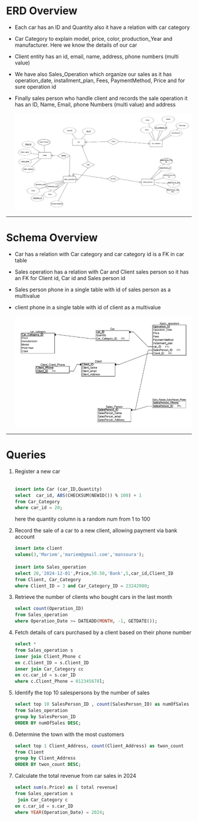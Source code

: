 # ERD Overview

- Each car has an ID and Quantity also it have a relation with car category
- Car Category to explain model, price, color, production_Year and manufacturer. Here we know the details of our car
- Client entity has an id, email, name, address, phone numbers (multi value)
- We have also Sales_Operation which organize our sales as it has operation_date, installment_plan, Fees, PaymentMethod, Price and for sure operation id
- Finally sales person who handle client and records the sale operation it has an ID, Name, Email, phone Numbers  (multi value) and address
    
    ![initialERD.jpg](./initialERD.jpg)
    

---

# Schema Overview

- Car has a relation with Car category and car category id is a FK in car table
- Sales operation has a relation with Car and Client sales person so it has an FK for Client id, Car id and Sales person id
- Sales person phone in a single table with id of sales person as a multivalue
- client phone in a single table with id of client as a multivalue
    
    ![Initialschema.png](./Initialschema.jpg)
    

---

# Queries

1. Register a new car
    
    ```sql
    
    insert into Car (car_ID,Quantity)
    select  car_id, ABS(CHECKSUM(NEWID()) % 100) + 1
    from Car_Category
    where car_id = 20;
    ```
    
    here the quantity column is a random num from 1 to 100
    
2. Record the sale of a car to a new client, allowing payment via bank account
    
    ```sql
    insert into client 
    values(3,'Mariem','mariem@gmail.com','mansoura');
    
    insert into Sales_operation
    select 20,'2024-12-01',Price,50.50,'Bank',5,car_id,Client_ID
    from Client, Car_Category
    where Client_ID = 3 and Car_Category_ID = 23242980;
    ```
    
3. Retrieve the number of clients who bought cars in the last month
    
    ```sql
    select count(Operation_ID)
    from Sales_operation
    where Operation_Date >= DATEADD(MONTH, -1, GETDATE());
    ```
    
4. Fetch details of cars purchased by a client based on their phone number
    
    ```sql
    select *
    from Sales_operation s
    inner join Client_Phone c
    on c.Client_ID = s.Client_ID
    inner join Car_Category cc
    on cc.car_id = s.car_ID
    where c.Client_Phone = 012345678l;
    
    ```
    
5. Identify the top 10 salespersons by the number of sales
    
    ```sql
    select top 10 SalesPerson_ID , count(SalesPerson_ID) as numOfSales
    from Sales_operation
    group by SalesPerson_ID
    ORDER BY numOfSales DESC;
    ```
    
6.  Determine the town with the most customers
    
    ```sql
    select top 1 Client_Address, count(Client_Address) as twon_count
    from Client
    group by Client_Address
    ORDER BY twon_count DESC;
    ```
    
7. Calculate the total revenue from car sales in 2024
    
    ```sql
    select sum(s.Price) as [ total revenue]
    from Sales_operation s
     join Car_Category c
    on c.car_id = s.car_ID
    where YEAR(Operation_Date) = 2024;
    
    ```